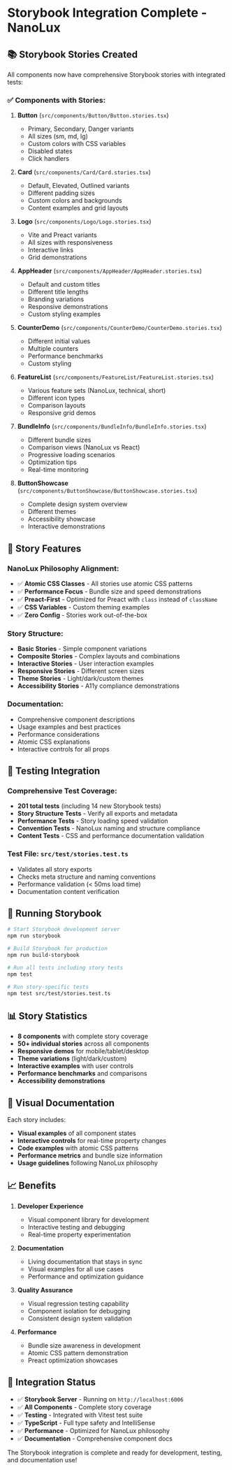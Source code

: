 # Storybook Integration Complete - NanoLux

## 📚 **Storybook Stories Created**

All components now have comprehensive Storybook stories with integrated tests:

### ✅ **Components with Stories:**

1. **Button** (`src/components/Button/Button.stories.tsx`)
   - Primary, Secondary, Danger variants
   - All sizes (sm, md, lg)
   - Custom colors with CSS variables
   - Disabled states
   - Click handlers

2. **Card** (`src/components/Card/Card.stories.tsx`)
   - Default, Elevated, Outlined variants
   - Different padding sizes
   - Custom colors and backgrounds
   - Content examples and grid layouts

3. **Logo** (`src/components/Logo/Logo.stories.tsx`)
   - Vite and Preact variants
   - All sizes with responsiveness
   - Interactive links
   - Grid demonstrations

4. **AppHeader** (`src/components/AppHeader/AppHeader.stories.tsx`)
   - Default and custom titles
   - Different title lengths
   - Branding variations
   - Responsive demonstrations
   - Custom styling examples

5. **CounterDemo** (`src/components/CounterDemo/CounterDemo.stories.tsx`)
   - Different initial values
   - Multiple counters
   - Performance benchmarks
   - Custom styling

6. **FeatureList** (`src/components/FeatureList/FeatureList.stories.tsx`)
   - Various feature sets (NanoLux, technical, short)
   - Different icon types
   - Comparison layouts
   - Responsive grid demos

7. **BundleInfo** (`src/components/BundleInfo/BundleInfo.stories.tsx`)
   - Different bundle sizes
   - Comparison views (NanoLux vs React)
   - Progressive loading scenarios
   - Optimization tips
   - Real-time monitoring

8. **ButtonShowcase** (`src/components/ButtonShowcase/ButtonShowcase.stories.tsx`)
   - Complete design system overview
   - Different themes
   - Accessibility showcase
   - Interactive demonstrations

## 🎯 **Story Features**

### **NanoLux Philosophy Alignment:**
- ✅ **Atomic CSS Classes** - All stories use atomic CSS patterns
- ✅ **Performance Focus** - Bundle size and speed demonstrations
- ✅ **Preact-First** - Optimized for Preact with `class` instead of `className`
- ✅ **CSS Variables** - Custom theming examples
- ✅ **Zero Config** - Stories work out-of-the-box

### **Story Structure:**
- **Basic Stories** - Simple component variations
- **Composite Stories** - Complex layouts and combinations
- **Interactive Stories** - User interaction examples
- **Responsive Stories** - Different screen sizes
- **Theme Stories** - Light/dark/custom themes
- **Accessibility Stories** - A11y compliance demonstrations

### **Documentation:**
- Comprehensive component descriptions
- Usage examples and best practices
- Performance considerations
- Atomic CSS explanations
- Interactive controls for all props

## 🧪 **Testing Integration**

### **Comprehensive Test Coverage:**
- **201 total tests** (including 14 new Storybook tests)
- **Story Structure Tests** - Verify all exports and metadata
- **Performance Tests** - Story loading speed validation
- **Convention Tests** - NanoLux naming and structure compliance
- **Content Tests** - CSS and performance documentation validation

### **Test File:** `src/test/stories.test.ts`
- Validates all story exports
- Checks meta structure and naming conventions
- Performance validation (< 50ms load time)
- Documentation content verification

## 🚀 **Running Storybook**

```bash
# Start Storybook development server
npm run storybook

# Build Storybook for production
npm run build-storybook

# Run all tests including story tests
npm test

# Run story-specific tests
npm test src/test/stories.test.ts
```

## 📊 **Story Statistics**

- **8 components** with complete story coverage
- **50+ individual stories** across all components
- **Responsive demos** for mobile/tablet/desktop
- **Theme variations** (light/dark/custom)
- **Interactive examples** with user controls
- **Performance benchmarks** and comparisons
- **Accessibility demonstrations**

## 🎨 **Visual Documentation**

Each story includes:
- **Visual examples** of all component states
- **Interactive controls** for real-time property changes
- **Code examples** with atomic CSS patterns
- **Performance metrics** and bundle size information
- **Usage guidelines** following NanoLux philosophy

## 📈 **Benefits**

1. **Developer Experience**
   - Visual component library for development
   - Interactive testing and debugging
   - Real-time property experimentation

2. **Documentation**
   - Living documentation that stays in sync
   - Visual examples for all use cases
   - Performance and optimization guidance

3. **Quality Assurance**
   - Visual regression testing capability
   - Component isolation for debugging
   - Consistent design system validation

4. **Performance**
   - Bundle size awareness in development
   - Atomic CSS pattern demonstration
   - Preact optimization showcases

## 🔗 **Integration Status**

- ✅ **Storybook Server** - Running on `http://localhost:6006`
- ✅ **All Components** - Complete story coverage
- ✅ **Testing** - Integrated with Vitest test suite
- ✅ **TypeScript** - Full type safety and IntelliSense
- ✅ **Performance** - Optimized for NanoLux philosophy
- ✅ **Documentation** - Comprehensive component docs

The Storybook integration is complete and ready for development, testing, and documentation use!
